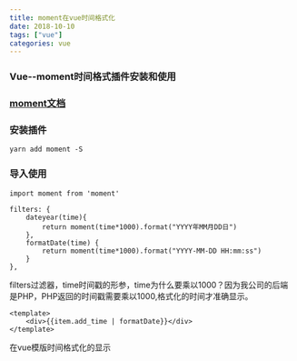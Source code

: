 ```yaml
---
title: moment在vue时间格式化
date: 2018-10-10
tags: ["vue"]
categories: vue
---
```

### Vue--moment时间格式插件安装和使用
<!-- more -->

### [moment文档](http://momentjs.cn/)

### 安装插件
```
yarn add moment -S
```

### 导入使用
```
import moment from 'moment'

filters: {
    dateyear(time){
        return moment(time*1000).format("YYYY年MM月DD日")
    },
    formatDate(time) {
        return moment(time*1000).format("YYYY-MM-DD HH:mm:ss")
    }
},
```
filters过滤器，time时间戳的形参，time为什么要乘以1000？因为我公司的后端是PHP，PHP返回的时间戳需要乘以1000,格式化的时间才准确显示。
```
<template>
    <div>{{item.add_time | formatDate}}</div>
</template>
```
在vue模版时间格式化的显示